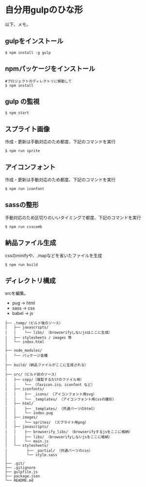 # 自分用gulpのひな形

以下、メモ。

## gulpをインストール

```
$ npm install -g gulp
```

## npmパッケージをインストール

```
#プロジェクトのディレクトリに移動して
$ npm install
```

## gulp の監視

```
$ npm start
```

## スプライト画像

作成・更新は手動対応のため都度、下記のコマンドを実行

```
$ npm run sprite
```

## アイコンフォント

作成・更新は手動対応のため都度、下記のコマンドを実行

```
$ npm run iconfont
```

## sassの整形

手動対応のため区切りのいいタイミングで都度、下記のコマンドを実行

```
$ npm run csscomb
```

## 納品ファイル生成

cssのminifyや、.mapなどを省いたファイルを生成

```
$ npm run build
```

## ディレクトリ構成

srcを編集。

+ pug -> html
+ sass -> css
+ babel -> js

```
├── .temp/（ビルド後のソース）
│   ├── javascripts/
│   │    └── libs/ （browserifyしないjsはここに生成）
│   ├── stylesheets / images 等
│   └── index.html
│
├── node_modules/
│   └── パッケージ各種
│
├── build/（納品ファイルがここに生成される）
│
├── src/（ビルド前のソース）
│   ├── copy/（複製するだけのファイル用）
│   │    └── （favicon.ico、iconfont など）
│   ├── iconfonts/
│   │    ├── _icons/ （アイコンフォント用svg）
│   │    └── _templates/ （アイコンフォント用cssの雛形）
│   ├── html/
│   │    ├── _templates/ （共通パーツのhtml）
│   │    └── index.pug
│   ├── images/
│   │    └── sprites/ （スプライト用png）
│   ├── javascripts/
│   │    ├── browserify_libs/ （browserifyするjsをここに格納）
│   │    ├── libs/ （browserifyしないjsをここに格納）
│   │    └── main.js
│   └── stylesheets/
│         ├── _partial/ （共通パーツのcss）
│         └── style.sass
│
├── .git/
├── .gitignore
├── gulpfile.js
├── package.json
└── README.md
```